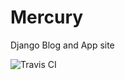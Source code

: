 # Mercury
Django Blog and App site

![Travis CI](https://travis-ci.com/rahul1809/Mercury.svg?branch=master)